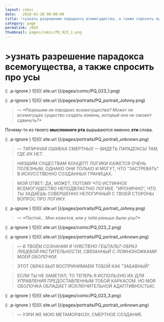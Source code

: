```yaml
---
layout: comic
date:   2018-03-20 00:00:00 
title: ">узнать разрешение парадокса всемогущества, а также спросить про усы"
category: page
permalink: /024
thumbnail: pages/comic/PQ_023_1.png
---
```

# >узнать разрешение парадокса всемогущества, а также спросить про усы

{: .p-ignore }
![]({{ site.url }}/pages/comic/PQ_023_1.png)

{: .p-ignore }
![]({{ site.url }}/pages/portraits/PQ_portrait_Johnny.png)

<blockquote><em>— *Разрешим ли парадокс всемогущества? Может ли всемогущее существо создать камень, который оно не сможет сдвинуть?*</em></blockquote>

Почему-то из твоего <strong>мысленного рта</strong> вырываются именно <strong>эти </strong>слова.

{: .p-ignore }
![]({{ site.url }}/pages/portraits/PQ_portrait_unknown.png)

<blockquote><em>— ТИПИЧНАЯ ОШИБКА СМЕРТНЫХ — ВИДЕТЬ ПАРАДОКСЫ ТАМ, ГДЕ ИХ НЕТ.</em></blockquote>

<blockquote>НИЗШИМ СУЩЕСТВАМ КОНЦЕПТ ЛОГИКИ КАЖЕТСЯ ОЧЕНЬ ПОЛЕЗНЫМ, ОДНАКО ОНИ ТОЛЬКО И МОГУТ, ЧТО "ЗАСТРЕВАТЬ" В ИСКУССТВЕННО СОЗДАННЫХ ГРАНИЦАХ.</blockquote>

<blockquote>МОЙ ОТВЕТ: ДА, МОЖЕТ, ПОТОМУ ЧТО ИСТИННОЕ ВСЕМОГУЩЕСТВО НЕПОДВЛАСТНО ЛОГИКЕ. "ИРОНИЧНО", ЧТО ТЫ ЗАДАЁШЬ СОВЕРШЕННО НЕЛОГИЧНЫЙ С ТВОЕЙ СТОРОНЫ ВОПРОС ПРО ЛОГИКУ.</blockquote>

{: .p-ignore }
![]({{ site.url }}/pages/portraits/PQ_portrait_Johnny.png)

<blockquote><em>— *Постой... Мне кажется, или у тебя раньше были усы?*</em></blockquote>

{: .p-ignore }
![]({{ site.url }}/pages/comic/PQ_023_2.png)

{: .p-ignore }
![]({{ site.url }}/pages/portraits/PQ_portrait_unknown.png)

<blockquote><em>— В ТВОЁМ СОЗНАНИИ Я ЧУВСТВУЮ ГЕШТАЛЬТ-ОБРАЗ ЛИЦЕВОЙ РАСТИТЕЛЬНОСТИ, СВЯЗАННЫЙ С ЛОЖНОНОЖКАМИ МОЕЙ ОБОЛОЧКИ.</em></blockquote>

<blockquote>ЭТОТ ОБРАЗ БЫЛ ВОСПРИНИМАЕМ ТОБОЙ КАК "ЗАБАВНЫЙ".</blockquote>

<blockquote>ЕСЛИ ТЫ НЕ ЗАМЕТИЛ, ТО ТЕПЕРЬ Я ИСПОЛЬЗУЮ ИХ ДЛЯ УПРАВЛЕНИЯ ПРЕДОСТАВЛЕННЫМ ТОБОЙ КАРКАСОМ. НО МОЯ ОБОЛОЧКА ОБЛАДАЕТ ИСКЛЮЧИТЕЛЬНОЙ АДАПТИВНОСТЬЮ.</blockquote>

{: .p-ignore }
![]({{ site.url }}/pages/comic/PQ_023_3.png)

{: .p-ignore }
![]({{ site.url }}/pages/portraits/PQ_portrait_unknown.png)

<blockquote><em>— </em>УЗРИ ЖЕ МОЮ МЕТАМОРФОЗУ, СМЕРТНОЕ СОЗДАНИЕ.</blockquote>
